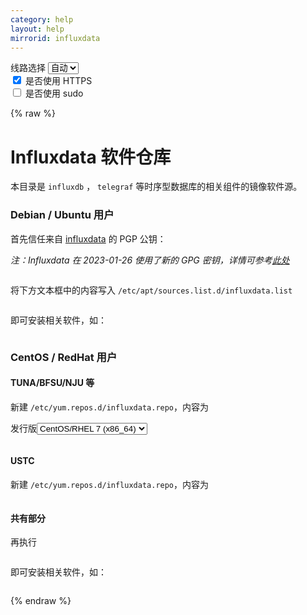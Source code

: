 ```yaml
---
category: help
layout: help
mirrorid: influxdata
---
```


<!-- 本 markdown 从 tuna/mirrorz-help-ng 自动生成，如需修改，请修改其对应部分 -->

<style>.z-help tmpl { display: none }</style>

<div class="z-wrap">
    <form class="z-form z-global" onchange="form_update(null)" onsubmit="return false">
        <div>
            <label for="e0a5cecb">线路选择</label>
            <select id="e0a5cecb" name="host">
                <option selected="selected" value="{{ site.url }}">自动</option>
                <option value="{{ site.urlv4 }}">IPv4</option>
                <option value="{{ site.urlv6 }}">IPv6</option>
            </select>
        </div>
        <div>
            <input id="144d763c" name="_scheme" type="checkbox" checked>
            <label for="144d763c">是否使用 HTTPS</label>
        </div>
        <div>
            <input id="4659e7da" name="_sudo" type="checkbox">
            <label for="4659e7da">是否使用 sudo</label>
        </div>
    </form>
</div>
{% raw %}
<div class="z-help"><h1>Influxdata 软件仓库</h1>
<p>本目录是 <code>influxdb</code> ， <code>telegraf</code> 等时序型数据库的相关组件的镜像软件源。</p>
<h3>Debian / Ubuntu 用户</h3>
<p>首先信任来自 <a href="https://docs.influxdata.com/telegraf/v1.18/introduction/installation/">influxdata</a> 的 PGP 公钥：</p>
<p><em>注：Influxdata 在 2023-01-26 使用了新的 GPG 密钥，详情可参考<a href="https://www.influxdata.com/blog/linux-package-signing-key-rotation/">此处</a></em></p>
<div class="z-wrap"><form class="z-form" onchange="form_update(event)" onsubmit="return false"></form><pre class="z-code"></pre></div><tmpl z-lang="bash">
wget -q https://repos.influxdata.com/influxdata-archive_compat.key
cat influxdata-archive_compat.key | gpg --dearmor | {{sudo}}tee /etc/apt/trusted.gpg.d/influxdata-archive_compat.gpg &gt; /dev/null
</tmpl>
<p>将下方文本框中的内容写入 <code>/etc/apt/sources.list.d/influxdata.list</code></p>
<div class="z-wrap"><form class="z-form" onchange="form_update(event)" onsubmit="return false"></form><pre class="z-code"></pre></div><tmpl z-path="/etc/apt/sources.list.d/influxdata.list">
deb {{endpoint}}/debian/ stable main
</tmpl>
<p>即可安装相关软件，如：</p>
<div class="z-wrap"><form class="z-form" onchange="form_update(event)" onsubmit="return false"></form><pre class="z-code"></pre></div><tmpl z-lang="bash">
{{sudo}}apt install influxdb
</tmpl>
<h3>CentOS / RedHat 用户</h3>
<h4>TUNA/BFSU/NJU 等</h4>
<p>新建 <code>/etc/yum.repos.d/influxdata.repo</code>，内容为</p>
<div class="z-wrap"><form class="z-form" onchange="form_update(event)" onsubmit="return false"><div><label for="8df25a8a" title>发行版</label><select id="8df25a8a" name="release" title><option value="el7-x86_64">CentOS/RHEL 7 (x86_64)</option></select></div></form><pre class="z-code"></pre></div><tmpl z-input="release" z-lang="ini" z-path="/etc/yum.repos.d/influxdata.repo">
[influxdata]
name = InfluxData Repository - RHEL $releasever
baseurl={{endpoint}}/yum/{{release}}
enabled=1
gpgcheck=1
gpgkey=https://repos.influxdata.com/influxdata-archive_compat.key
</tmpl>
<h4>USTC</h4>
<p>新建 <code>/etc/yum.repos.d/influxdata.repo</code>，内容为</p>
<div class="z-wrap"><form class="z-form" onchange="form_update(event)" onsubmit="return false"></form><pre class="z-code"></pre></div><tmpl z-lang="ini" z-path="/etc/yum.repos.d/influxdata.repo">
[influxdata]
name = InfluxData Repository - Stable
baseurl = {{endpoint}}/stable/$basearch/main
enabled = 1
gpgcheck = 1
gpgkey = https://repos.influxdata.com/influxdata-archive_compat.key
</tmpl>
<h4>共有部分</h4>
<p>再执行</p>
<div class="z-wrap"><form class="z-form" onchange="form_update(event)" onsubmit="return false"></form><pre class="z-code"></pre></div><tmpl z-lang="bash">
{{sudo}}yum makecache
</tmpl>
<p>即可安装相关软件，如：</p>
<div class="z-wrap"><form class="z-form" onchange="form_update(event)" onsubmit="return false"></form><pre class="z-code"></pre></div><tmpl z-lang="bash">
{{sudo}}yum install influxdb
</tmpl><script id="z-config" type="application/x-mirrorz-help">eyJfIjogIkluZmx1eGRhdGEgXHU4ZjZmXHU0ZWY2XHU0ZWQzXHU1ZTkzIiwgImJsb2NrIjogWyJpbmZsdXhkYXRhIl0sICJpbnB1dCI6IHsicmVsZWFzZSI6IHsiXyI6ICJcdTUzZDFcdTg4NGNcdTcyNDgiLCAib3B0aW9uIjogeyJlbDcteDg2XzY0IjogeyJfIjogIkNlbnRPUy9SSEVMIDcgKHg4Nl82NCkifX19fSwgIm5hbWUiOiAiaW5mbHV4ZGF0YSJ9</script>
</div>

{% endraw %}

<script src="/static/js/mustache.js?{{ site.data['hash'] }}"></script>
<script src="/static/js/zdocs.js?{{ site.data['hash'] }}"></script>
